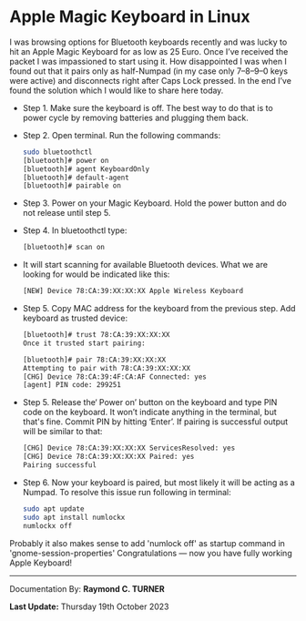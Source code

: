 # Apple Magic Keyboard in Linux

I was browsing options for Bluetooth keyboards recently and was lucky to hit an Apple Magic Keyboard for as low as 25 Euro. Once I’ve received the packet I was impassioned to start using it. How disappointed I was when I found out that it pairs only as half-Numpad (in my case only 7–8–9–0 keys were active) and disconnects right after Caps Lock pressed. In the end I’ve found the solution which I would like to share here today.

* Step 1. Make sure the keyboard is off. The best way to do that is to power cycle by removing batteries and plugging them back.

* Step 2. Open terminal. Run the following commands:

    ```bash
    sudo bluetoothctl
    [bluetooth]# power on
    [bluetooth]# agent KeyboardOnly
    [bluetooth]# default-agent
    [bluetooth]# pairable on
    ```
* Step 3. Power on your Magic Keyboard. Hold the power button and do not release until step 5.

* Step 4. In bluetoothctl type:

    ```bash
    [bluetooth]# scan on
    ```

* It will start scanning for available Bluetooth devices. What we are looking for would be indicated like this:

    ```bash
    [NEW] Device 78:CA:39:XX:XX:XX Apple Wireless Keyboard
    ```
    
* Step 5. Copy MAC address for the keyboard from the previous step. Add keyboard as trusted device:

    ```bash
    [bluetooth]# trust 78:CA:39:XX:XX:XX
    Once it trusted start pairing:
    ```

    ```bash
    [bluetooth]# pair 78:CA:39:XX:XX:XX
    Attempting to pair with 78:CA:39:XX:XX:XX
    [CHG] Device 78:CA:39:4F:CA:AF Connected: yes
    [agent] PIN code: 299251
    ```

* Step 5. Release the‘ Power on’ button on the keyboard and type PIN code on the keyboard. It won’t indicate anything in the terminal, but that's fine. Commit PIN by hitting ‘Enter’. If pairing is successful output will be similar to that:

    ```bash
    [CHG] Device 78:CA:39:XX:XX:XX ServicesResolved: yes
    [CHG] Device 78:CA:39:XX:XX:XX Paired: yes
    Pairing successful
    ```
* Step 6. Now your keyboard is paired, but most likely it will be acting as a Numpad. To resolve this issue run following in terminal:

    ```bash
    sudo apt update
    sudo apt install numlockx
    numlockx off
    ```

Probably it also makes sense to add 'numlock off' as startup command in 'gnome-session-properties'
Congratulations — now you have fully working Apple Keyboard!

---

Documentation By: **Raymond C. TURNER**

**Last Update:** Thursday 19th October 2023